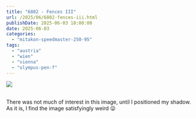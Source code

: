 ```yaml
---
title: "6802 - Fences III"
url: /2025/06/6802-fences-iii.html
publishDate: 2025-06-03 18:00:00
date: 2025-06-03
categories:
  - "mitakon-speedmaster-250-95"
tags:
  - "austria"
  - "wien"
  - "vienna"
  - "olympus-pen-f"
---
```

<div class="container">
<div class="center"><a target="_blank" href="https://d25zfm9zpd7gm5.cloudfront.net/1200x1200/2020/20201122_131202_lr.jpg"><img class="webfeedsFeaturedVisual" src="https://d25zfm9zpd7gm5.cloudfront.net/0600x0600/2020/20201122_131202_lr.jpg" /></a></div>
</div>
<br />

There was not much of interest in this image, until I
positioned my shadow. As it is, I find the image
satisfyingly weird :stuck_out_tongue:
